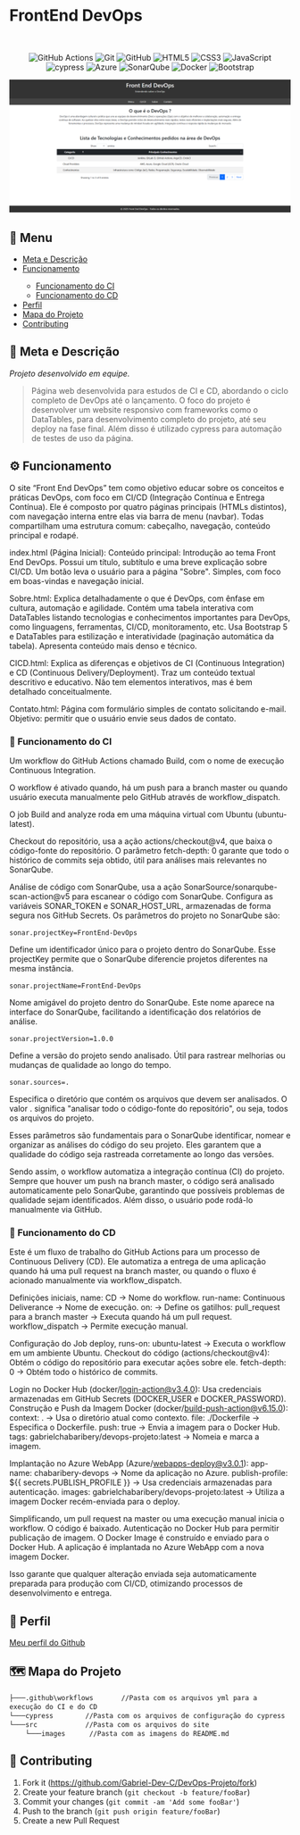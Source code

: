 # FrontEnd DevOps

<br> <div align=center>

![GitHub Actions](https://img.shields.io/badge/github%20actions-%232671E5.svg?style=for-the-badge&logo=githubactions&logoColor=white) ![Git](https://img.shields.io/badge/git-%23F05033.svg?style=for-the-badge&logo=git&logoColor=white) ![GitHub](https://img.shields.io/badge/github-%23121011.svg?style=for-the-badge&logo=github&logoColor=white) ![HTML5](https://img.shields.io/badge/html5-%23E34F26.svg?style=for-the-badge&logo=html5&logoColor=white) ![CSS3](https://img.shields.io/badge/css3-%231572B6.svg?style=for-the-badge&logo=css3&logoColor=white) ![JavaScript](https://img.shields.io/badge/javascript-%23323330.svg?style=for-the-badge&logo=javascript&logoColor=%23F7DF1E) ![cypress](https://img.shields.io/badge/-cypress-%23E5E5E5?style=for-the-badge&logo=cypress&logoColor=058a5e) ![Azure](https://img.shields.io/badge/azure-%230072C6.svg?style=for-the-badge&logo=microsoftazure&logoColor=white) ![SonarQube](https://img.shields.io/badge/SonarQube-black?style=for-the-badge&logo=sonarqube&logoColor=4E9BCD) ![Docker](https://img.shields.io/badge/docker-%230db7ed.svg?style=for-the-badge&logo=docker&logoColor=white) ![Bootstrap](https://img.shields.io/badge/bootstrap-%238511FA.svg?style=for-the-badge&logo=bootstrap&logoColor=white)

</div>


<p align="center">
<img src="./src/images/capaRM.png" alt="Protótipo do projeto.">
</p>

## 📂 Menu

<ul>
    <li><a href="#descricao">Meta e Descrição</a></li>
    <li><a href="#funcionamento">Funcionamento</a></li>
    <ul>
        <li><a href="#ci">Funcionamento do CI</a></li>
        <li><a href="#cd">Funcionamento do CD</a></li>
    </ul>
    <li><a href="#perfil">Perfil</a></li>
    <li><a href="#mapa">Mapa do Projeto</a></li>
    <li><a href="#contributing">Contributing</a></li>
</ul>

<p id="descricao"></p>

## 🎯 Meta e Descrição

*Projeto desenvolvido em equipe.*
> Página web desenvolvida para estudos de CI e CD, abordando o ciclo completo de DevOps até o lançamento.
O foco do projeto é desenvolver um website responsivo com frameworks como o DataTables, para desenvolvimento completo do projeto, até seu deploy na fase final. Além disso é utilizado cypress para automação de testes de uso da página.

<p id="funcionamento"></p>

## ⚙️ Funcionamento

O site “Front End DevOps” tem como objetivo educar sobre os conceitos e práticas DevOps, com foco em CI/CD (Integração Contínua e Entrega Contínua). Ele é composto por quatro páginas principais (HTMLs distintos), com navegação interna entre elas via barra de menu (navbar). Todas compartilham uma estrutura comum: cabeçalho, navegação, conteúdo principal e rodapé.

index.html (Página Inicial):
Conteúdo principal: Introdução ao tema Front End DevOps. Possui um título, subtítulo e uma breve explicação sobre CI/CD. Um botão leva o usuário para a página "Sobre". Simples, com foco em boas-vindas e navegação inicial.

Sobre.html:
Explica detalhadamente o que é DevOps, com ênfase em cultura, automação e agilidade. Contém uma tabela interativa com DataTables listando tecnologias e conhecimentos importantes para DevOps, como linguagens, ferramentas, CI/CD, monitoramento, etc. Usa Bootstrap 5 e DataTables para estilização e interatividade (paginação automática da tabela). Apresenta conteúdo mais denso e técnico.

CICD.html:
Explica as diferenças e objetivos de CI (Continuous Integration) e CD (Continuous Delivery/Deployment). Traz um conteúdo textual descritivo e educativo. Não tem elementos interativos, mas é bem detalhado conceitualmente.

Contato.html:
Página com formulário simples de contato solicitando e-mail. Objetivo: permitir que o usuário envie seus dados de contato. 

<p id="ci"></p>

### 🔁 Funcionamento do CI

Um workflow do GitHub Actions chamado Build, com o nome de execução Continuous Integration.

O workflow é ativado quando, há um push para a branch master ou quando usuário executa manualmente pelo GitHub através de workflow_dispatch.

O job Build and analyze roda em uma máquina virtual com Ubuntu (ubuntu-latest).

Checkout do repositório, usa a ação actions/checkout@v4, que baixa o código-fonte do repositório. O parâmetro fetch-depth: 0 garante que todo o histórico de commits seja obtido, útil para análises mais relevantes no SonarQube.

Análise de código com SonarQube, usa a ação SonarSource/sonarqube-scan-action@v5 para escanear o código com SonarQube. Configura as variáveis SONAR_TOKEN e SONAR_HOST_URL, armazenadas de forma segura nos GitHub Secrets. Os parâmetros do projeto no SonarQube são:

```.
sonar.projectKey=FrontEnd-DevOps
```
Define um identificador único para o projeto dentro do SonarQube. Esse projectKey permite que o SonarQube diferencie projetos diferentes na mesma instância.

```.
sonar.projectName=FrontEnd-DevOps
```
Nome amigável do projeto dentro do SonarQube. Este nome aparece na interface do SonarQube, facilitando a identificação dos relatórios de análise.

```.
sonar.projectVersion=1.0.0
```
Define a versão do projeto sendo analisado. Útil para rastrear melhorias ou mudanças de qualidade ao longo do tempo.

```.
sonar.sources=.
```
Especifica o diretório que contém os arquivos que devem ser analisados. O valor . significa "analisar todo o código-fonte do repositório", ou seja, todos os arquivos do projeto.

Esses parâmetros são fundamentais para o SonarQube identificar, nomear e organizar as análises do código do seu projeto. Eles garantem que a qualidade do código seja rastreada corretamente ao longo das versões.

Sendo assim, o workflow automatiza a integração contínua (CI) do projeto. Sempre que houver um push na branch master, o código será analisado automaticamente pelo SonarQube, garantindo que possíveis problemas de qualidade sejam identificados. Além disso, o usuário pode rodá-lo manualmente via GitHub.

<p id="cd"></p>

### 🚀 Funcionamento do CD

Este é um fluxo de trabalho do GitHub Actions para um processo de Continuous Delivery (CD). Ele automatiza a entrega de uma aplicação quando há uma pull request na branch master, ou quando o fluxo é acionado manualmente via workflow_dispatch.

Definições iniciais, name: CD → Nome do workflow. run-name: Continuous Deliverance → Nome de execução. on: → Define os gatilhos: pull_request para a branch master → Executa quando há um pull request. workflow_dispatch → Permite execução manual.

Configuração do Job deploy, runs-on: ubuntu-latest → Executa o workflow em um ambiente Ubuntu. Checkout do código (actions/checkout@v4): Obtém o código do repositório para executar ações sobre ele. fetch-depth: 0 → Obtém todo o histórico de commits.

Login no Docker Hub (docker/login-action@v3.4.0): Usa credenciais armazenadas em GitHub Secrets (DOCKER_USER e DOCKER_PASSWORD). Construção e Push da Imagem Docker (docker/build-push-action@v6.15.0): context: . → Usa o diretório atual como contexto. file: ./Dockerfile → Especifica o Dockerfile. push: true → Envia a imagem para o Docker Hub. tags: gabrielchabaribery/devops-projeto:latest → Nomeia e marca a imagem. 

Implantação no Azure WebApp (Azure/webapps-deploy@v3.0.1): app-name: chabaribery-devops → Nome da aplicação no Azure. publish-profile: ${{ secrets.PUBLISH_PROFILE }} → Usa credenciais armazenadas para autenticação. images: gabrielchabaribery/devops-projeto:latest → Utiliza a imagem Docker recém-enviada para o deploy.

Simplificando, um pull request na master ou uma execução manual inicia o workflow. O código é baixado. Autenticação no Docker Hub para permitir publicação de imagem. O Docker Image é construído e enviado para o Docker Hub. A aplicação é implantada no Azure WebApp com a nova imagem Docker. 

Isso garante que qualquer alteração enviada seja automaticamente preparada para produção com CI/CD, otimizando processos de desenvolvimento e entrega.

<p id="perfil"></p>

## 👥 Perfil

[Meu perfil do Github](https://github.com/Gabriel-Dev-C/)

<p id="mapa"></p>

## 🗺️  Mapa do Projeto

```.
├───.github\workflows       //Pasta com os arquivos yml para a execução do CI e do CD
└───cypress        //Pasta com os arquivos de configuração do cypress
└───src            //Pasta com os arquivos do site
    └───images      //Pasta com as imagens do README.md
```

<p id="contributing"></p>

## 🤝 Contributing

1. Fork it (<https://github.com/Gabriel-Dev-C/DevOps-Projeto/fork>)
2. Create your feature branch (`git checkout -b feature/fooBar`)
3. Commit your changes (`git commit -am 'Add some fooBar'`)
4. Push to the branch (`git push origin feature/fooBar`)
5. Create a new Pull Request
